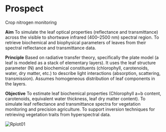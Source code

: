 # Prospect
Crop nitrogen monitoring

**Aim**
To simulate the leaf optical properties (reflectance and transmittance) across the visible to shortwave infrared (400–2500 nm) spectral region.
To retrieve biochemical and biophysical parameters of leaves from their spectral reflectance and transmittance data.

**Principle**
Based on radiative transfer theory, specifically the plate model (a leaf is modeled as a stack of elementary layers).
It uses the leaf structure parameter (N) and biochemical constituents (chlorophyll, carotenoids, water, dry matter, etc.) to describe light interactions (absorption, scattering, transmission).
Assumes homogeneous distribution of leaf components in the layers.

**Objective**
To estimate leaf biochemical properties (Chlorophyll a+b content, carotenoids, equivalent water thickness, leaf dry matter content).
To simulate leaf reflectance and transmittance spectra for vegetation monitoring and precision agriculture.
To support inversion techniques for retrieving vegetation traits from hyperspectral data.

![Rplot01](https://github.com/user-attachments/assets/11d666c1-c41f-4ed5-bc72-d5bbfe00a890)
